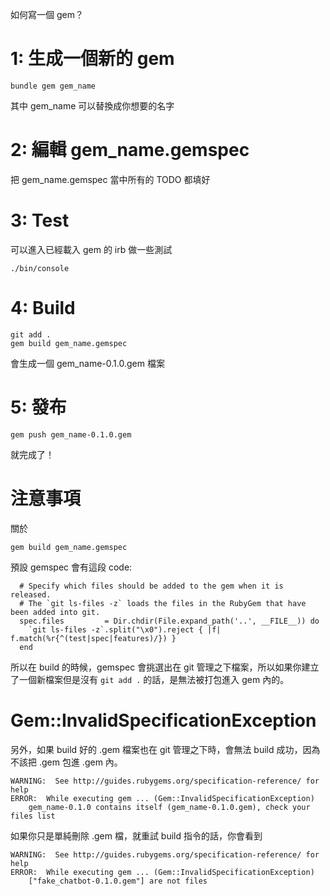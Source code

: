 如何寫一個 gem？

# 1: 生成一個新的 gem

```
bundle gem gem_name
```

其中 gem_name 可以替換成你想要的名字


# 2: 編輯 gem_name.gemspec

把 gem_name.gemspec 當中所有的 TODO 都填好

# 3: Test

可以進入已經載入 gem 的 irb 做一些測試

```
./bin/console
```

# 4: Build

```
git add .
gem build gem_name.gemspec
```

會生成一個 gem_name-0.1.0.gem 檔案

# 5: 發布

```
gem push gem_name-0.1.0.gem
```

就完成了！

# 注意事項

關於

```
gem build gem_name.gemspec
```

預設 gemspec 會有這段 code:
```
  # Specify which files should be added to the gem when it is released.
  # The `git ls-files -z` loads the files in the RubyGem that have been added into git.
  spec.files         = Dir.chdir(File.expand_path('..', __FILE__)) do
    `git ls-files -z`.split("\x0").reject { |f| f.match(%r{^(test|spec|features)/}) }
  end
```

所以在 build 的時候，gemspec 會挑選出在 git 管理之下檔案，所以如果你建立了一個新檔案但是沒有 `git add .` 的話，是無法被打包進入 gem 內的。


# Gem::InvalidSpecificationException

另外，如果 build 好的 .gem 檔案也在 git 管理之下時，會無法 build 成功，因為不該把 .gem 包進 .gem 內。

```
WARNING:  See http://guides.rubygems.org/specification-reference/ for help
ERROR:  While executing gem ... (Gem::InvalidSpecificationException)
    gem_name-0.1.0 contains itself (gem_name-0.1.0.gem), check your files list
```

如果你只是單純刪除 .gem 檔，就重試 build 指令的話，你會看到

```
WARNING:  See http://guides.rubygems.org/specification-reference/ for help
ERROR:  While executing gem ... (Gem::InvalidSpecificationException)
    ["fake_chatbot-0.1.0.gem"] are not files
```